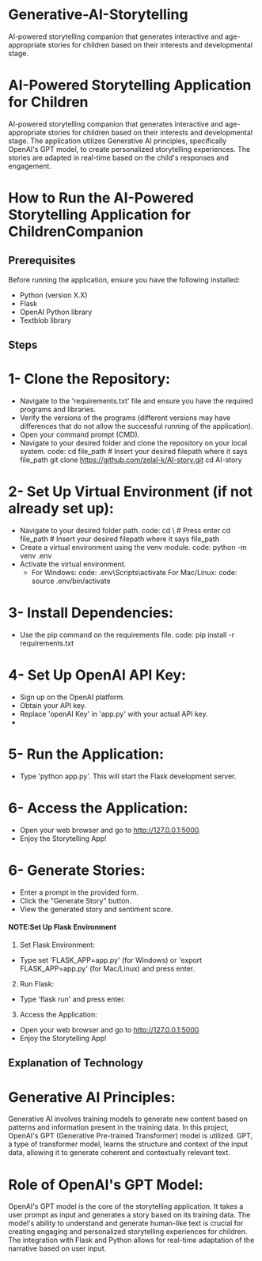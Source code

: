 # Generative-AI-Storytelling
AI-powered storytelling companion that generates interactive and age-appropriate stories for children based on their interests and developmental stage. 
# AI-Powered Storytelling Application for Children
AI-powered storytelling companion that generates interactive and age-appropriate stories for children based on their interests and developmental stage. The application utilizes Generative AI principles, specifically OpenAI's GPT model, to create personalized storytelling experiences. The stories are adapted in real-time based on the child's responses and engagement.

# How to Run the AI-Powered Storytelling Application for ChildrenCompanion
## Prerequisites

Before running the application, ensure you have the following installed:

- Python (version X.X)
- Flask
- OpenAI Python library
- Textblob library
## Steps

# 1- Clone the Repository:
- Navigate to the 'requirements.txt' file and ensure you have the required programs and libraries.
- Verify the versions of the programs (different versions may have differences that do not allow the successful running of the application).
- Open your command prompt (CMD).
- Navigate to your desired folder and clone the repository on your local system.
  code: 
cd file_path  # Insert your desired filepath where it says file_path
git clone https://github.com/zelal-k/AI-story.git
cd AI-story

# 2- Set Up Virtual Environment (if not already set up):
- Navigate to your desired folder path.
   code: 
cd \  # Press enter
cd file_path  # Insert your desired filepath where it says file_path
- Create a virtual environment using the venv module.
   code: 
python -m venv .env
- Activate the virtual environment.
  - For Windows:
     code:
.env\Scripts\activate
For Mac/Linux:
     code: 
source .env/bin/activate
# 3- Install Dependencies:
- Use the pip command on the requirements file.
  code: 
pip install -r requirements.txt

# 4- Set Up OpenAI API Key:
- Sign up on the OpenAI platform.
- Obtain your API key.
- Replace 'openAI Key' in 'app.py' with your actual API key.
- 
# 5- Run the Application:
- Type 'python app.py'. This will start the Flask development server.
  
# 6- Access the Application:
- Open your web browser and go to http://127.0.0.1:5000.
- Enjoy the Storytelling App!
  
# 6- Generate Stories:
- Enter a prompt in the provided form.
- Click the "Generate Story" button.
- View the generated story and sentiment score.
#### NOTE:Set Up Flask Environment
1. Set Flask Environment:
  - Type set 'FLASK_APP=app.py' (for Windows) or 'export FLASK_APP=app.py' (for Mac/Linux) and press enter.
2. Run Flask:
  - Type 'flask run' and press enter.
3. Access the Application:
 - Open your web browser and go to http://127.0.0.1:5000.
 - Enjoy the Storytelling App!
   
## Explanation of Technology
# Generative AI Principles:
Generative AI involves training models to generate new content based on patterns and information present in the training data. In this project, OpenAI's GPT (Generative Pre-trained Transformer) model is utilized. GPT, a type of transformer model, learns the structure and context of the input data, allowing it to generate coherent and contextually relevant text.

# Role of OpenAI's GPT Model:
OpenAI's GPT model is the core of the storytelling application. It takes a user prompt as input and generates a story based on its training data. The model's ability to understand and generate human-like text is crucial for creating engaging and personalized storytelling experiences for children. The integration with Flask and Python allows for real-time adaptation of the narrative based on user input.
